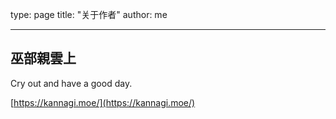 type: page
title: "关于作者"
author: me

---

## 巫部親雲上

Cry out and have a good day.

[https://kannagi.moe/](https://kannagi.moe/)